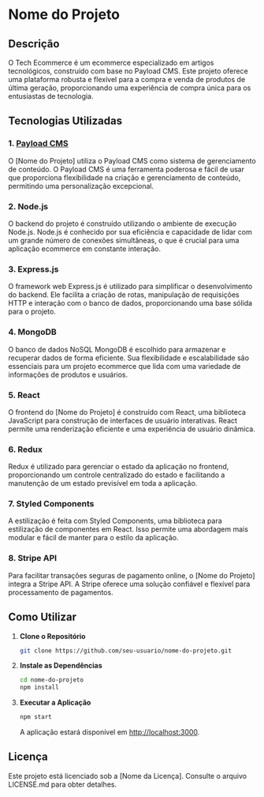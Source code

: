 # Nome do Projeto

## Descrição

O Tech Ecommerce é um ecommerce especializado em artigos tecnológicos, construído com base no Payload CMS. Este projeto oferece uma plataforma robusta e flexível para a compra e venda de produtos de última geração, proporcionando uma experiência de compra única para os entusiastas de tecnologia.

## Tecnologias Utilizadas

### 1. [Payload CMS](https://payloadcms.com/)

O [Nome do Projeto] utiliza o Payload CMS como sistema de gerenciamento de conteúdo. O Payload CMS é uma ferramenta poderosa e fácil de usar que proporciona flexibilidade na criação e gerenciamento de conteúdo, permitindo uma personalização excepcional.

### 2. Node.js

O backend do projeto é construído utilizando o ambiente de execução Node.js. Node.js é conhecido por sua eficiência e capacidade de lidar com um grande número de conexões simultâneas, o que é crucial para uma aplicação ecommerce em constante interação.

### 3. Express.js

O framework web Express.js é utilizado para simplificar o desenvolvimento do backend. Ele facilita a criação de rotas, manipulação de requisições HTTP e interação com o banco de dados, proporcionando uma base sólida para o projeto.

### 4. MongoDB

O banco de dados NoSQL MongoDB é escolhido para armazenar e recuperar dados de forma eficiente. Sua flexibilidade e escalabilidade são essenciais para um projeto ecommerce que lida com uma variedade de informações de produtos e usuários.

### 5. React

O frontend do [Nome do Projeto] é construído com React, uma biblioteca JavaScript para construção de interfaces de usuário interativas. React permite uma renderização eficiente e uma experiência de usuário dinâmica.

### 6. Redux

Redux é utilizado para gerenciar o estado da aplicação no frontend, proporcionando um controle centralizado do estado e facilitando a manutenção de um estado previsível em toda a aplicação.

### 7. Styled Components

A estilização é feita com Styled Components, uma biblioteca para estilização de componentes em React. Isso permite uma abordagem mais modular e fácil de manter para o estilo da aplicação.

### 8. Stripe API

Para facilitar transações seguras de pagamento online, o [Nome do Projeto] integra a Stripe API. A Stripe oferece uma solução confiável e flexível para processamento de pagamentos.

## Como Utilizar

1. **Clone o Repositório**

   ```bash
   git clone https://github.com/seu-usuario/nome-do-projeto.git
   ```

2. **Instale as Dependências**

   ```bash
   cd nome-do-projeto
   npm install
   ```
3. **Executar a Aplicação**

   ```bash
   npm start
   ```

   A aplicação estará disponível em [http://localhost:3000](http://localhost:3000).

## Licença

Este projeto está licenciado sob a [Nome da Licença]. Consulte o arquivo LICENSE.md para obter detalhes.
